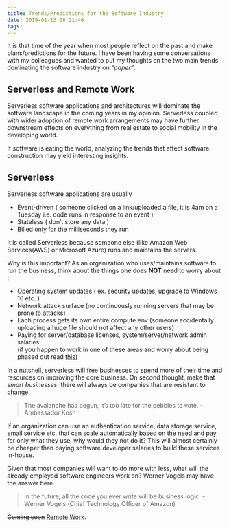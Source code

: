 ```yaml
---
title: Trends/Predictions for the Software Industry
date: 2019-01-13 08:21:46
tags:
---
```

It is that time of the year when most people reflect on the past and make plans/predictions for the future. I have been having some conversations with my colleagues and wanted to put my thoughts on the two main trends dominating the software industry on _“paper”_.

## [](#Serverless-and-Remote-Work "Serverless and Remote Work")Serverless and Remote Work

Serverless software applications and architectures will dominate the software landscape in the coming years in my opinion. Serverless coupled with wider adoption of remote work arrangements may have further downstream effects on everything from real estate to social mobility in the developing world.

If software is eating the world, analyzing the trends that affect software construction may yield interesting insights.

## [](#Serverless "Serverless ")Serverless

Serverless software applications are usually

*   Event-driven ( someone clicked on a link/uploaded a file, it is 4am on a Tuesday i.e. code runs in response to an event )
*   Stateless ( don’t store any data )
*   Billed only for the milliseconds they run

It is called Serverless because someone else (like Amazon Web Services(AWS) or Microsoft Azure) runs and maintains the servers.

Why is this important? As an organization who uses/maintains software to run the business, think about the things one does **NOT** need to worry about :

*   Operating system updates ( ex. security updates, upgrade to Windows 16 etc. )
*   Network attack surface (no continuously running servers that may be prone to attacks)
*   Each process gets its own entire compute env (someone accidentally uploading a huge file should not affect any other users)
*   Paying for server/database licenses, system/server/network admin salaries  
    (if you happen to work in one of these areas and worry about being phased out read [this](https://www.susanjfowler.com/blog/2016/10/13/the-ops-identity-crisis))

In a nutshell, serverless will free businesses to spend more of their time and resources on improving the core business. On second thought, make that _smart businesses_; there will always be companies that are resistant to change.

> The avalanche has begun, it’s too late for the pebbles to vote. - Ambassador Kosh

If an organization can use an authentication service, data storage service, email service etc. that can scale automatically based on the need and pay for only what they use, why would they not do it? This will almost certainly be cheaper than paying software developer salaries to build these services in-house.

Given that most companies will want to do more with less, what will the already employed software engineers work on? Werner Vogels may have the answer here.

> In the future, all the code you ever write will be business logic. - Werner Vogels (Chief Technology Officer of Amazon)

<del>Coming soon</del> [Remote Work](../../../2019/01/15/Remote-Work).


